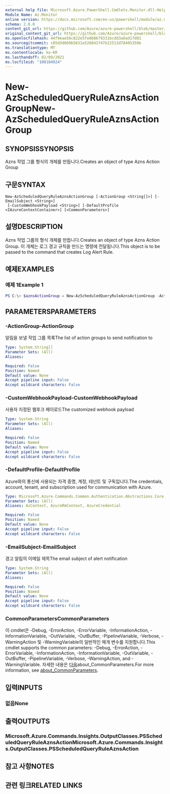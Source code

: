 ```yaml
---
external help file: Microsoft.Azure.PowerShell.Cmdlets.Monitor.dll-Help.xml
Module Name: Az.Monitor
online version: https://docs.microsoft.com/en-us/powershell/module/az.monitor/new-azscheduledqueryruleaznsactiongroup
schema: 2.0.0
content_git_url: https://github.com/Azure/azure-powershell/blob/master/src/Monitor/Monitor/help/New-AzScheduledQueryRuleAznsActionGroup.md
original_content_git_url: https://github.com/Azure/azure-powershell/blob/master/src/Monitor/Monitor/help/New-AzScheduledQueryRuleAznsActionGroup.md
ms.openlocfilehash: 44f9eae56c822e5fe068679331bcdd3a0ad17d81
ms.sourcegitcommit: c05d3d669b5631e526841f47b22513d78495350b
ms.translationtype: MT
ms.contentlocale: ko-KR
ms.lasthandoff: 02/09/2021
ms.locfileid: "100184924"
---
```

# <span data-ttu-id="f80b8-101">New-AzScheduledQueryRuleAznsActionGroup</span><span class="sxs-lookup"><span data-stu-id="f80b8-101">New-AzScheduledQueryRuleAznsActionGroup</span></span>

## <span data-ttu-id="f80b8-102">SYNOPSIS</span><span class="sxs-lookup"><span data-stu-id="f80b8-102">SYNOPSIS</span></span>
<span data-ttu-id="f80b8-103">Azns 작업 그룹 형식의 개체를 만듭니다.</span><span class="sxs-lookup"><span data-stu-id="f80b8-103">Creates an object of type Azns Action Group</span></span>

## <span data-ttu-id="f80b8-104">구문</span><span class="sxs-lookup"><span data-stu-id="f80b8-104">SYNTAX</span></span>

```
New-AzScheduledQueryRuleAznsActionGroup [-ActionGroup <String[]>] [-EmailSubject <String>]
 [-CustomWebhookPayload <String>] [-DefaultProfile <IAzureContextContainer>] [<CommonParameters>]
```

## <span data-ttu-id="f80b8-105">설명</span><span class="sxs-lookup"><span data-stu-id="f80b8-105">DESCRIPTION</span></span>
<span data-ttu-id="f80b8-106">Azns 작업 그룹의 형식 개체를 만듭니다.</span><span class="sxs-lookup"><span data-stu-id="f80b8-106">Creates an object of type Azns Action Group.</span></span>
<span data-ttu-id="f80b8-107">이 개체는 로그 경고 규칙을 만드는 명령에 전달됩니다.</span><span class="sxs-lookup"><span data-stu-id="f80b8-107">This object is to be passed to the command that creates Log Alert Rule.</span></span>

## <span data-ttu-id="f80b8-108">예제</span><span class="sxs-lookup"><span data-stu-id="f80b8-108">EXAMPLES</span></span>

### <span data-ttu-id="f80b8-109">예제 1</span><span class="sxs-lookup"><span data-stu-id="f80b8-109">Example 1</span></span>
```powershell
PS C:\> $aznsActionGroup = New-AzScheduledQueryRuleAznsActionGroup -ActionGroup @("/subscriptions/ad825170-845c-47db-8f00-11978947b089/resourcegroups/MyResourceGroup/providers/microsoft.insights/actiongroups/MyActionGroup") -EmailSubject "Email subject" -CustomWebhookPayload "{}"
```

## <span data-ttu-id="f80b8-110">PARAMETERS</span><span class="sxs-lookup"><span data-stu-id="f80b8-110">PARAMETERS</span></span>

### <span data-ttu-id="f80b8-111">-ActionGroup</span><span class="sxs-lookup"><span data-stu-id="f80b8-111">-ActionGroup</span></span>
<span data-ttu-id="f80b8-112">알림을 보낼 작업 그룹 목록</span><span class="sxs-lookup"><span data-stu-id="f80b8-112">The list of action groups to send notification to</span></span>

```yaml
Type: System.String[]
Parameter Sets: (All)
Aliases:

Required: False
Position: Named
Default value: None
Accept pipeline input: False
Accept wildcard characters: False
```

### <span data-ttu-id="f80b8-113">-CustomWebhookPayload</span><span class="sxs-lookup"><span data-stu-id="f80b8-113">-CustomWebhookPayload</span></span>
<span data-ttu-id="f80b8-114">사용자 지정된 웹후크 페이로드</span><span class="sxs-lookup"><span data-stu-id="f80b8-114">The customized webhook payload</span></span>

```yaml
Type: System.String
Parameter Sets: (All)
Aliases:

Required: False
Position: Named
Default value: None
Accept pipeline input: False
Accept wildcard characters: False
```

### <span data-ttu-id="f80b8-115">-DefaultProfile</span><span class="sxs-lookup"><span data-stu-id="f80b8-115">-DefaultProfile</span></span>
<span data-ttu-id="f80b8-116">Azure와의 통신에 사용되는 자격 증명, 계정, 테넌트 및 구독입니다.</span><span class="sxs-lookup"><span data-stu-id="f80b8-116">The credentials, account, tenant, and subscription used for communication with Azure.</span></span>

```yaml
Type: Microsoft.Azure.Commands.Common.Authentication.Abstractions.Core.IAzureContextContainer
Parameter Sets: (All)
Aliases: AzContext, AzureRmContext, AzureCredential

Required: False
Position: Named
Default value: None
Accept pipeline input: False
Accept wildcard characters: False
```

### <span data-ttu-id="f80b8-117">-EmailSubject</span><span class="sxs-lookup"><span data-stu-id="f80b8-117">-EmailSubject</span></span>
<span data-ttu-id="f80b8-118">경고 알림의 이메일 제목</span><span class="sxs-lookup"><span data-stu-id="f80b8-118">The email subject of alert notification</span></span>

```yaml
Type: System.String
Parameter Sets: (All)
Aliases:

Required: False
Position: Named
Default value: None
Accept pipeline input: False
Accept wildcard characters: False
```

### <span data-ttu-id="f80b8-119">CommonParameters</span><span class="sxs-lookup"><span data-stu-id="f80b8-119">CommonParameters</span></span>
<span data-ttu-id="f80b8-120">이 cmdlet은 -Debug, -ErrorAction, -ErrorVariable, -InformationAction, -InformationVariable, -OutVariable, -OutBuffer, -PipelineVariable, -Verbose, -WarningAction 및 -WarningVariable의 일반적인 매개 변수를 지원합니다.</span><span class="sxs-lookup"><span data-stu-id="f80b8-120">This cmdlet supports the common parameters: -Debug, -ErrorAction, -ErrorVariable, -InformationAction, -InformationVariable, -OutVariable, -OutBuffer, -PipelineVariable, -Verbose, -WarningAction, and -WarningVariable.</span></span> <span data-ttu-id="f80b8-121">자세한 내용은 [다음](http://go.microsoft.com/fwlink/?LinkID=113216)about_CommonParameters.</span><span class="sxs-lookup"><span data-stu-id="f80b8-121">For more information, see [about_CommonParameters](http://go.microsoft.com/fwlink/?LinkID=113216).</span></span>

## <span data-ttu-id="f80b8-122">입력</span><span class="sxs-lookup"><span data-stu-id="f80b8-122">INPUTS</span></span>

### <span data-ttu-id="f80b8-123">없음</span><span class="sxs-lookup"><span data-stu-id="f80b8-123">None</span></span>

## <span data-ttu-id="f80b8-124">출력</span><span class="sxs-lookup"><span data-stu-id="f80b8-124">OUTPUTS</span></span>

### <span data-ttu-id="f80b8-125">Microsoft.Azure.Commands.Insights.OutputClasses.PSScheduledQueryRuleAznsAction</span><span class="sxs-lookup"><span data-stu-id="f80b8-125">Microsoft.Azure.Commands.Insights.OutputClasses.PSScheduledQueryRuleAznsAction</span></span>

## <span data-ttu-id="f80b8-126">참고 사항</span><span class="sxs-lookup"><span data-stu-id="f80b8-126">NOTES</span></span>

## <span data-ttu-id="f80b8-127">관련 링크</span><span class="sxs-lookup"><span data-stu-id="f80b8-127">RELATED LINKS</span></span>
